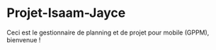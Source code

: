 # Projet-Isaam-Jayce
Ceci est le gestionnaire de planning et de projet pour mobile (GPPM), bienvenue !
